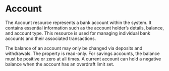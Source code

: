 # Account

The Account resource represents a bank account within the system. It contains
essential information such as the account holder’s details, balance, and
account type. This resource is used for managing individual bank accounts and
their associated transactions.

The balance of an account may only be changed via deposits and withdrawals. The
property is read-only. For savings accounts, the balance must be positive or
zero at all times. A current account can hold a negative balance when the
account has an overdraft limit set.

<api-schema openapi-path="../../../openapi.yml" name="Account"/>
